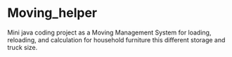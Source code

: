 # Moving_helper

Mini java coding project as a Moving Management System for loading, reloading, and calculation for household furniture this different storage and truck size.
